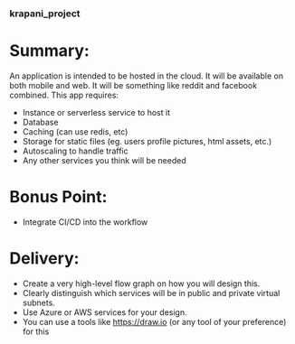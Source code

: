 ###  krapani_project
# Summary:
An application is intended to be hosted in the cloud. It will be available on both mobile and web. It will be something like reddit and facebook combined. This app requires:
- Instance or serverless service to host it
- Database
- Caching (can use redis, etc)
- Storage for static files (eg. users profile pictures, html assets, etc.)
- Autoscaling to handle traffic
- Any other services you think will be needed
# Bonus Point:
- Integrate CI/CD into the workflow
# Delivery:
- Create a very high-level flow graph on how you will design this.
- Clearly distinguish which services will be in public and private virtual subnets.
- Use Azure or AWS services for your design.
- You can use a tools like https://draw.io (or any tool of your preference) for this

